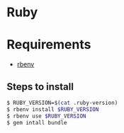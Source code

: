 # Ruby

# Requirements

- [rbenv](https://github.com/rbenv/rbenv)

## Steps to install

```bash
$ RUBY_VERSION=$(cat .ruby-version)
$ rbenv install $RUBY_VERSION
$ rbenv use $RUBY_VERSION
$ gem intall bundle
```
